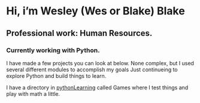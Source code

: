 # Hi, i’m Wesley (Wes or Blake) Blake
## Professional work: Human Resources.

### Currently working with Python.
I have made a few projects you can look at below. None complex, but I used several different modules to accomplish my goals
Just continueing to explore Python and build things to learn.

I have a directory in [pythonLearning](https://github.com/Wblake95/pythonLearning) called Games where I test things and play with math a little.


<!---
Wblake95/Wblake95 is a ✨ special ✨ repository because its `README.md` (this file) appears on your GitHub profile.
You can click the Preview link to take a look at your changes.
--->

